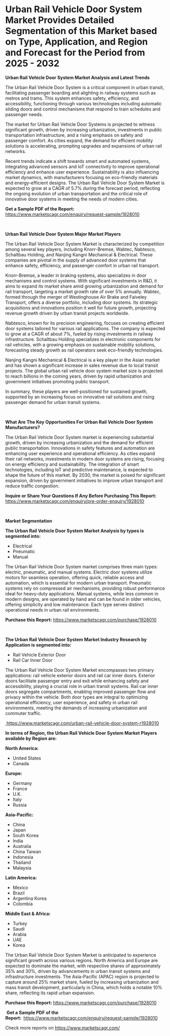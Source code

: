 <p><h1>Urban Rail Vehicle Door System Market Provides Detailed Segmentation of this Market based on Type, Application, and Region and Forecast for the Period from 2025 - 2032</h1></p><p><strong>Urban Rail Vehicle Door System Market Analysis and Latest Trends</strong></p>
<p><p>The Urban Rail Vehicle Door System is a critical component in urban transit, facilitating passenger boarding and alighting in railway systems such as metros and trams. This system enhances safety, efficiency, and accessibility, functioning through various technologies including automatic sliding doors and control mechanisms that respond to train schedules and passenger needs. </p><p>The market for Urban Rail Vehicle Door Systems is projected to witness significant growth, driven by increasing urbanization, investments in public transportation infrastructure, and a rising emphasis on safety and passenger comfort. As cities expand, the demand for efficient mobility solutions is accelerating, prompting upgrades and expansions of urban rail networks.</p><p>Recent trends indicate a shift towards smart and automated systems, integrating advanced sensors and IoT connectivity to improve operational efficiency and enhance user experience. Sustainability is also influencing market dynamics, with manufacturers focusing on eco-friendly materials and energy-efficient designs. The Urban Rail Vehicle Door System Market is expected to grow at a CAGR of 5.7% during the forecast period, reflecting the ongoing evolution of urban transportation and the critical role of innovative door systems in meeting the needs of modern cities.</p></p>
<p><strong>Get a Sample PDF of the Report:&nbsp;</strong> <a href="https://www.marketscagr.com/enquiry/request-sample/1928010?utm_campaign=1995&utm_medium=2&utm_source=Github&utm_content=ia&utm_term=15012025&utm_id=urban-rail-vehicle-door-system">https://www.marketscagr.com/enquiry/request-sample/1928010</a></p>
<p>&nbsp;</p>
<p><strong>Urban Rail Vehicle Door System Major Market Players</strong></p>
<p><p>The Urban Rail Vehicle Door System Market is characterized by competition among several key players, including Knorr-Bremse, Wabtec, Nabtesco, Schaltbau Holding, and Nanjing Kangni Mechanical & Electrical. These companies are pivotal in the supply of advanced door systems that enhance safety, efficiency, and passenger comfort in urban rail transport.</p><p>Knorr-Bremse, a leader in braking systems, also specializes in door mechanisms and control systems. With significant investments in R&D, it aims to expand its market share amid growing urbanization and demand for rail transport, targeting a market growth rate of over 5% annually. Wabtec, formed through the merger of Westinghouse Air Brake and Faiveley Transport, offers a diverse portfolio, including door systems. Its strategic acquisitions and innovations position it well for future growth, projecting revenue growth driven by urban transit projects worldwide.</p><p>Nabtesco, known for its precision engineering, focuses on creating efficient door systems tailored for various rail applications. The company is expected to grow at a CAGR of about 7%, fueled by rising investments in railway infrastructure. Schaltbau Holding specializes in electronic components for rail vehicles, with a growing emphasis on sustainable mobility solutions, forecasting steady growth as rail operators seek eco-friendly technologies.</p><p>Nanjing Kangni Mechanical & Electrical is a key player in the Asian market and has shown a significant increase in sales revenue due to local transit projects. The global urban rail vehicle door system market size is projected to reach billions in the coming years, driven by rapid urbanization and government initiatives promoting public transport.</p><p>In summary, these players are well-positioned for sustained growth, supported by an increasing focus on innovative rail solutions and rising passenger demand for urban transit systems.</p></p>
<p>&nbsp;</p>
<p><strong>What Are The Key Opportunities For Urban Rail Vehicle Door System Manufacturers?</strong></p>
<p><p>The Urban Rail Vehicle Door System market is experiencing substantial growth, driven by increasing urbanization and the demand for efficient public transportation. Innovations in safety features and automation are enhancing user experience and operational efficiency. As cities expand their rail networks, investments in modern door systems are rising, focusing on energy efficiency and sustainability. The integration of smart technologies, including IoT and predictive maintenance, is expected to shape the future of this market. By 2030, the market is poised for significant expansion, driven by government initiatives to improve urban transport and reduce traffic congestion.</p></p>
<p><strong>Inquire or Share Your Questions If Any Before Purchasing This Report:</strong> <a href="https://www.marketscagr.com/enquiry/pre-order-enquiry/1928010?utm_campaign=1995&utm_medium=2&utm_source=Github&utm_content=ia&utm_term=15012025&utm_id=urban-rail-vehicle-door-system">https://www.marketscagr.com/enquiry/pre-order-enquiry/1928010</a></p>
<p>&nbsp;</p>
<p><strong>Market Segmentation</strong></p>
<p><strong>The Urban Rail Vehicle Door System Market Analysis by types is segmented into:</strong></p>
<p><ul><li>Electrical</li><li>Pneumatic</li><li>Manual</li></ul></p>
<p><p>The Urban Rail Vehicle Door System market comprises three main types: electric, pneumatic, and manual systems. Electric door systems utilize motors for seamless operation, offering quick, reliable access and automation, which is essential for modern urban transport. Pneumatic systems rely on compressed air mechanisms, providing robust performance ideal for heavy-duty applications. Manual systems, while less common in modern designs, are operated by hand and can be found in older vehicles, offering simplicity and low maintenance. Each type serves distinct operational needs in urban rail environments.</p></p>
<p><strong>Purchase this Report:&nbsp;</strong><a href="https://www.marketscagr.com/purchase/1928010?utm_campaign=1995&utm_medium=2&utm_source=Github&utm_content=ia&utm_term=15012025&utm_id=urban-rail-vehicle-door-system">https://www.marketscagr.com/purchase/1928010</a></p>
<p>&nbsp;</p>
<p><strong>The Urban Rail Vehicle Door System Market Industry Research by Application is segmented into:</strong></p>
<p><ul><li>Rail Vehicle Exterior Door</li><li>Rail Car Inner Door</li></ul></p>
<p><p>The Urban Rail Vehicle Door System Market encompasses two primary applications: rail vehicle exterior doors and rail car inner doors. Exterior doors facilitate passenger entry and exit while enhancing safety and accessibility, playing a crucial role in urban transit systems. Rail car inner doors segregate compartments, enabling improved passenger flow and privacy within the vehicle. Both door types are integral to optimizing operational efficiency, user experience, and safety in urban rail environments, meeting the demands of increasing urbanization and commuter traffic.</p></p>
<p><a href="https://www.marketscagr.com/urban-rail-vehicle-door-system-r1928010?utm_campaign=1995&utm_medium=2&utm_source=Github&utm_content=ia&utm_term=15012025&utm_id=urban-rail-vehicle-door-system">&nbsp;https://www.marketscagr.com/urban-rail-vehicle-door-system-r1928010</a></p>
<p><strong>In terms of Region, the Urban Rail Vehicle Door System Market Players available by Region are:</strong></p>
<p>
    <p> <strong> North America: </strong>
        <ul>
            <li>United States</li>
            <li>Canada</li>
        </ul>
        </p> 
    <p> <strong> Europe: </strong>
        <ul>
            <li>Germany</li>
            <li>France</li>
            <li>U.K.</li>
            <li>Italy</li>
            <li>Russia</li>
        </ul>
        </p> 
    <p> <strong> Asia-Pacific: </strong>
        <ul>
            <li>China</li>
            <li>Japan</li>
            <li>South Korea</li>
            <li>India</li>
            <li>Australia</li>
            <li>China Taiwan</li>
            <li>Indonesia</li>
            <li>Thailand</li>
            <li>Malaysia</li>
        </ul>
        </p> 
    <p> <strong> Latin America: </strong>
        <ul>
            <li>Mexico</li>
            <li>Brazil</li>
            <li>Argentina Korea</li>
            <li>Colombia</li>
        </ul>
        </p> 
    <p> <strong> Middle East & Africa: </strong>
        <ul>
            <li>Turkey</li>
            <li>Saudi</li>
            <li>Arabia</li>
            <li>UAE</li>
            <li>Korea</li>
        </ul>
    </p>
    </p>
<p><p>The Urban Rail Vehicle Door System Market is anticipated to experience significant growth across various regions. North America and Europe are expected to dominate the market, with respective shares of approximately 35% and 30%, driven by advancements in urban transit systems and infrastructure investments. The Asia-Pacific (APAC) region is projected to capture around 25% market share, fueled by increasing urbanization and mass transit development, particularly in China, which holds a notable 10% share, reflecting its rapid urban expansion.</p></p>
<p><strong>Purchase this Report: </strong><a href="https://www.marketscagr.com/purchase/1928010?utm_campaign=1995&utm_medium=2&utm_source=Github&utm_content=ia&utm_term=15012025&utm_id=urban-rail-vehicle-door-system">https://www.marketscagr.com/purchase/1928010</a></p>
<p>&nbsp;<strong>Get a Sample PDF of the Report:&nbsp;&nbsp;</strong><a href="https://www.marketscagr.com/enquiry/request-sample/1928010?utm_campaign=1995&utm_medium=2&utm_source=Github&utm_content=ia&utm_term=15012025&utm_id=urban-rail-vehicle-door-system">https://www.marketscagr.com/enquiry/request-sample/1928010</a></p>
<p><strong></strong></p>
<p>Check more reports on <a href="https://www.marketscagr.com/?utm_campaign=1995&utm_medium=2&utm_source=Github&utm_content=ia&utm_term=15012025&utm_id=urban-rail-vehicle-door-system">https://www.marketscagr.com/</a></p>